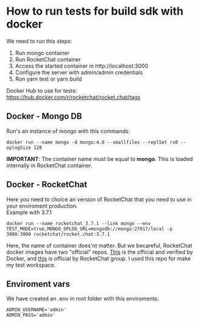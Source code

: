 # How to run tests for build sdk with docker
We need to run this steps:
1. Run mongo container
1. Run RocketChat container
1. Access the started container in http://localhost:3000
1. Configure the server with admin/admin credentials
1. Run yarn test or yarn build

Docker Hub to use for tests: https://hub.docker.com/r/rocketchat/rocket.chat/tags

## Docker - Mongo DB

Run's an instance of mongo with this commands:
```
docker run --name mongo -d mongo:4.0 --smallfiles --replSet rs0 --oplogSize 128
```
**IMPORTANT**: The container name must be equal to **mongo**. This is loaded internally in RocketChat container.

## Docker - RocketChat
Here you need to choice an version of RocketChat that you need to use in your enviroment production.  
Example with 3.7.1
```
docker run --name rocketchat_3.7.1 --link mongo --env TEST_MODE=true,MONGO_OPLOG_URL=mongodb://mongo:27017/local -p 3000:3000 rocketchat/rocket.chat:3.7.1
```
Here, the name of container does'nt matter. But we becareful, RocketChat docker images have two "official" repos. [This](https://hub.docker.com/_/rocket-chat?tab=description) is the official and verified by Docker, and [this](https://hub.docker.com/r/rocketchat/rocket.chat) is official by RocketChat group. I used this repo for make my test workspace.

## Enviroment vars
We have created an .env in root folder with this enviroments:
```
ADMIN_USERNAME='admin'
ADMIN_PASS='admin'
```